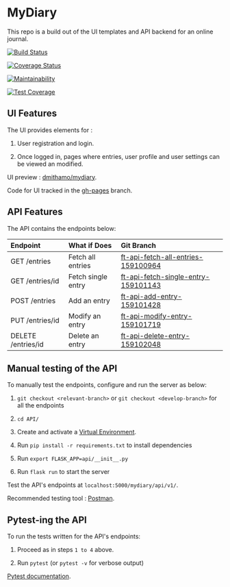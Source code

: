 # MyDiary

This repo is a build out of the UI templates and API backend for an online journal.

[![Build Status](https://travis-ci.com/dmithamo/mydiary.svg?branch=api-travis-ci-159102302)](https://travis-ci.com/dmithamo/mydiary)

[![Coverage Status](https://coveralls.io/repos/github/dmithamo/mydiary/badge.svg?branch=api-travis-ci-159102302)](https://coveralls.io/github/dmithamo/mydiary?branch=api-travis-ci-159102302)

[![Maintainability](https://api.codeclimate.com/v1/badges/0210657825c6e64b9b80/maintainability)](https://codeclimate.com/github/dmithamo/mydiary/maintainability)

[![Test Coverage](https://api.codeclimate.com/v1/badges/0210657825c6e64b9b80/test_coverage)](https://codeclimate.com/github/dmithamo/mydiary/test_coverage)

## UI Features

The UI provides elements for :

1. User registration and login.

2. Once logged in, pages where entries, user profile and user settings can be viewed an modified.

UI preview : [dmithamo/mydiary](https://dmithamo.github.io/mydiary/index.html).

Code for UI tracked in the [gh-pages](https://github.com/dmithamo/mydiary/tree/gh-pages) branch.

## API Features

The API contains the endpoints below:
  
| Endpoint               | What if Does             | Git Branch                          |
| :--------------------  | :----------------------- | :--------------------------------   |
| GET  /entries          | Fetch all entries        | [ft-api-fetch-all-entries-159100964](https://github.com/dmithamo/mydiary/tree/ft-api-fetch-all-entries-159100964)  |
| GET  /entries/id       | Fetch single entry       | [ft-api-fetch-single-entry-159101143](https://github.com/dmithamo/mydiary/tree/ft-api-fetch-single-entry-159101143) |
| POST /entries          | Add an entry             | [ft-api-add-entry-159101428](https://github.com/dmithamo/mydiary/tree/ft-api-add-entry-159101428)          |
| PUT /entries/id        | Modify an entry          | [ft-api-modify-entry-159101719](https://github.com/dmithamo/mydiary/tree/ft-api-modify-entry-159101719)       |
| DELETE /entries/id     | Delete an entry          | [ft-api-delete-entry-159102048](https://github.com/dmithamo/mydiary/tree/ft-api-delete-entry-159102048)       |

## Manual testing of the API

To manually test the endpoints, configure and run the server as below:

1. `git checkout <relevant-branch>` or `git checkout <develop-branch>` for all the endpoints

2. `cd API/`

3. Create and activate a [Virtual Environment](https://virtualenv.pypa.io/en/stable/).

4. Run `pip install -r requirements.txt` to install dependencies

5. Run `export FLASK_APP=api/__init__.py`

6. Run `flask run` to start the server

Test the API's endpoints at `localhost:5000/mydiary/api/v1/`.

Recommended testing tool : [Postman](https://www.getpostman.com/).

## Pytest-ing the API

To run the tests written for the API's endpoints:

1. Proceed as in steps `1 to 4` above.

2. Run `pytest` (or `pytest -v` for verbose output)

[Pytest documentation](http://pytest-flask.readthedocs.io/en/latest/).

